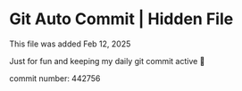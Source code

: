 # Git Auto Commit | Hidden File

This file was added Feb 12, 2025

Just for fun and keeping my daily git commit active 🤪

commit number: 442756
